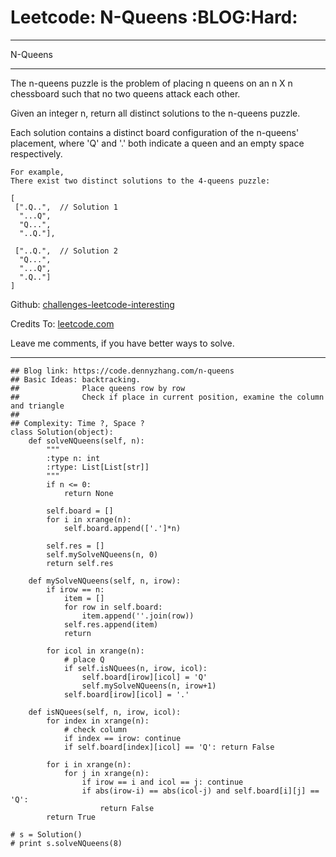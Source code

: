 # Leetcode: N-Queens     :BLOG:Hard:


---

N-Queens  

---

The n-queens puzzle is the problem of placing n queens on an n X n chessboard such that no two queens attack each other.  

Given an integer n, return all distinct solutions to the n-queens puzzle.  

Each solution contains a distinct board configuration of the n-queens' placement, where 'Q' and '.' both indicate a queen and an empty space respectively.  

    For example,
    There exist two distinct solutions to the 4-queens puzzle:
    
    [
     [".Q..",  // Solution 1
      "...Q",
      "Q...",
      "..Q."],
    
     ["..Q.",  // Solution 2
      "Q...",
      "...Q",
      ".Q.."]
    ]

Github: [challenges-leetcode-interesting](https://github.com/DennyZhang/challenges-leetcode-interesting/tree/master/n-queens)  

Credits To: [leetcode.com](https://leetcode.com/problems/n-queens/description/)  

Leave me comments, if you have better ways to solve.  

---

    ## Blog link: https://code.dennyzhang.com/n-queens
    ## Basic Ideas: backtracking.
    ##              Place queens row by row
    ##              Check if place in current position, examine the column and triangle
    ##
    ## Complexity: Time ?, Space ?
    class Solution(object):
        def solveNQueens(self, n):
            """
            :type n: int
            :rtype: List[List[str]]
            """
            if n <= 0:
                return None
    
            self.board = []
            for i in xrange(n):
                self.board.append(['.']*n)
    
            self.res = []
            self.mySolveNQueens(n, 0)
            return self.res
    
        def mySolveNQueens(self, n, irow):
            if irow == n:
                item = []
                for row in self.board:
                    item.append(''.join(row))
                self.res.append(item)
                return
    
            for icol in xrange(n):
                # place Q
                if self.isNQuees(n, irow, icol):
                    self.board[irow][icol] = 'Q'
                    self.mySolveNQueens(n, irow+1)
                self.board[irow][icol] = '.'
    
        def isNQuees(self, n, irow, icol):
            for index in xrange(n):
                # check column
                if index == irow: continue
                if self.board[index][icol] == 'Q': return False
    
            for i in xrange(n):
                for j in xrange(n):
                    if irow == i and icol == j: continue
                    if abs(irow-i) == abs(icol-j) and self.board[i][j] == 'Q':
                        return False
            return True
    
    # s = Solution()
    # print s.solveNQueens(8)